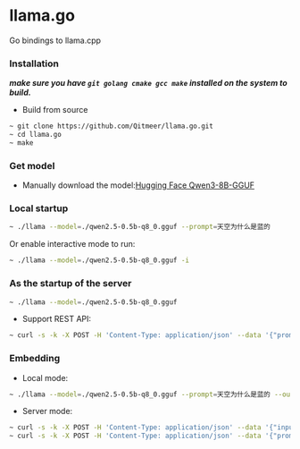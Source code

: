 # llama.go
Go bindings to llama.cpp

### Installation
***make sure you have `git golang cmake gcc make` installed on the system to build.***
* Build from source
```bash
~ git clone https://github.com/Qitmeer/llama.go.git
~ cd llama.go
~ make
```

### Get model
* Manually download the model:[Hugging Face Qwen3-8B-GGUF](https://huggingface.co/ggml-org/Qwen3-8B-GGUF/tree/main)

### Local startup

```bash
~ ./llama --model=./qwen2.5-0.5b-q8_0.gguf --prompt=天空为什么是蓝的
```
Or enable interactive mode to run:
```bash
~ ./llama --model=./qwen2.5-0.5b-q8_0.gguf -i
```


### As the startup of the server

```bash
~ ./llama --model=./qwen2.5-0.5b-q8_0.gguf
```

* Support REST API:
```bash
~ curl -s -k -X POST -H 'Content-Type: application/json' --data '{"prompt":"天空为什么是蓝的"}' http://127.0.0.1:8081/api/generate
```

### Embedding

* Local mode:
```bash
~ ./llama --model=./qwen2.5-0.5b-q8_0.gguf --prompt=天空为什么是蓝的 --output-file=./embs.json embedding
```

* Server mode:
```bash
~ curl -s -k -X POST -H 'Content-Type: application/json' --data '{"input":["天空","蓝色"]}' http://127.0.0.1:8081/api/embed
~ curl -s -k -X POST -H 'Content-Type: application/json' --data '{"prompt":"天空为什么是蓝的"}' http://127.0.0.1:8081/api/embeddings
```